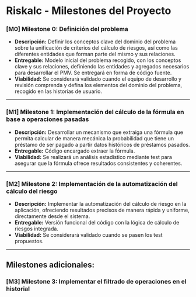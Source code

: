 # Riskalc - Milestones del Proyecto

### [M0] Milestone 0: Definición del problema
- **Descripción:** Definir los conceptos clave del dominio del problema sobre la unificación de criterios del cálculo de riesgos, así como las diferentes entidades que forman parte del mismo y sus relaciones. 
- **Entregable:** Modelo inicial del problema recogido, con los conceptos clave y sus relaciones, definiendo las entidades y agregados necesarios para desarrollar el PMV. Se entregará en forma de código fuente.  
- **Viabilidad:** Se considerará validado cuando el equipo de desarrollo y revisión comprenda y defina los elementos del dominio del problema, recogido en las historias de usuario.

---

### [M1] Milestone 1: Implementación del cálculo de la fórmula en base a operaciones pasadas
- **Descripción:** Desarrollar un mecanismo que extraiga una fórmula que permita calcular de manera mecánica la probabilidad que tiene un préstamo de ser pagado a partir datos históricos de préstamos pasados.
- **Entregable:** Código encargado extraer la fórmula.
- **Viabilidad:** Se realizará un análisis estadístico mediante test para asegurar que la fórmula ofrece resultados consistentes y coherentes.

---

### [M2] Milestone 2: Implementación de la automatización del cálculo del riesgo
- **Descripción:** Implementar la automatización del cálculo de riesgo en la aplicación, ofreciendo resultados precisos de manera rápida y uniforme, directamente desde el sistema.
- **Entregable:** Versión funcional del código con la lógica de cálculo de riesgos integrada.
- **Viabilidad:** Se considerará validado cuando se pasen los test propuestos.

---

## Milestones adicionales:

### [M3] Milestone 3: Implementar el filtrado de operaciones en el historial 
